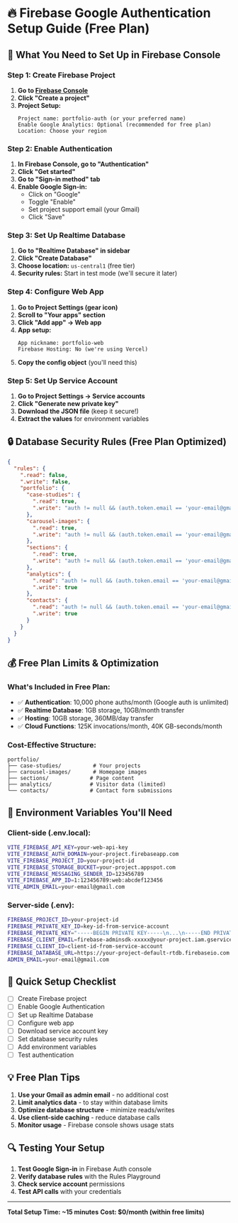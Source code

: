 # 🔥 Firebase Google Authentication Setup Guide (Free Plan)

## 🎯 **What You Need to Set Up in Firebase Console**

### **Step 1: Create Firebase Project**

1. **Go to [Firebase Console](https://console.firebase.google.com/)**
2. **Click "Create a project"**
3. **Project Setup:**
   ```
   Project name: portfolio-auth (or your preferred name)
   Enable Google Analytics: Optional (recommended for free plan)
   Location: Choose your region
   ```

### **Step 2: Enable Authentication**

1. **In Firebase Console, go to "Authentication"**
2. **Click "Get started"**
3. **Go to "Sign-in method" tab**
4. **Enable Google Sign-in:**
   - Click on "Google"
   - Toggle "Enable"
   - Set project support email (your Gmail)
   - Click "Save"

### **Step 3: Set Up Realtime Database**

1. **Go to "Realtime Database" in sidebar**
2. **Click "Create Database"**
3. **Choose location:** `us-central1` (free tier)
4. **Security rules:** Start in test mode (we'll secure it later)

### **Step 4: Configure Web App**

1. **Go to Project Settings (gear icon)**
2. **Scroll to "Your apps" section**
3. **Click "Add app" → Web app**
4. **App setup:**
   ```
   App nickname: portfolio-web
   Firebase Hosting: No (we're using Vercel)
   ```
5. **Copy the config object** (you'll need this)

### **Step 5: Set Up Service Account**

1. **Go to Project Settings → Service accounts**
2. **Click "Generate new private key"**
3. **Download the JSON file** (keep it secure!)
4. **Extract the values** for environment variables

## 🔒 **Database Security Rules (Free Plan Optimized)**

```json
{
  "rules": {
    ".read": false,
    ".write": false,
    "portfolio": {
      "case-studies": {
        ".read": true,
        ".write": "auth != null && (auth.token.email == 'your-email@gmail.com' || auth.token.admin == true)"
      },
      "carousel-images": {
        ".read": true,
        ".write": "auth != null && (auth.token.email == 'your-email@gmail.com' || auth.token.admin == true)"
      },
      "sections": {
        ".read": true,
        ".write": "auth != null && (auth.token.email == 'your-email@gmail.com' || auth.token.admin == true)"
      },
      "analytics": {
        ".read": "auth != null && (auth.token.email == 'your-email@gmail.com' || auth.token.admin == true)",
        ".write": true
      },
      "contacts": {
        ".read": "auth != null && (auth.token.email == 'your-email@gmail.com' || auth.token.admin == true)",
        ".write": true
      }
    }
  }
}
```

## 💰 **Free Plan Limits & Optimization**

### **What's Included in Free Plan:**
- ✅ **Authentication**: 10,000 phone auths/month (Google auth is unlimited)
- ✅ **Realtime Database**: 1GB storage, 10GB/month transfer
- ✅ **Hosting**: 10GB storage, 360MB/day transfer
- ✅ **Cloud Functions**: 125K invocations/month, 40K GB-seconds/month

### **Cost-Effective Structure:**
```
portfolio/
├── case-studies/          # Your projects
├── carousel-images/       # Homepage images
├── sections/             # Page content
├── analytics/            # Visitor data (limited)
└── contacts/             # Contact form submissions
```

## 🔧 **Environment Variables You'll Need**

### **Client-side (.env.local):**
```bash
VITE_FIREBASE_API_KEY=your-web-api-key
VITE_FIREBASE_AUTH_DOMAIN=your-project.firebaseapp.com
VITE_FIREBASE_PROJECT_ID=your-project-id
VITE_FIREBASE_STORAGE_BUCKET=your-project.appspot.com
VITE_FIREBASE_MESSAGING_SENDER_ID=123456789
VITE_FIREBASE_APP_ID=1:123456789:web:abcdef123456
VITE_ADMIN_EMAIL=your-email@gmail.com
```

### **Server-side (.env):**
```bash
FIREBASE_PROJECT_ID=your-project-id
FIREBASE_PRIVATE_KEY_ID=key-id-from-service-account
FIREBASE_PRIVATE_KEY="-----BEGIN PRIVATE KEY-----\n...\n-----END PRIVATE KEY-----\n"
FIREBASE_CLIENT_EMAIL=firebase-adminsdk-xxxxx@your-project.iam.gserviceaccount.com
FIREBASE_CLIENT_ID=client-id-from-service-account
FIREBASE_DATABASE_URL=https://your-project-default-rtdb.firebaseio.com
ADMIN_EMAIL=your-email@gmail.com
```

## 🚀 **Quick Setup Checklist**

- [ ] Create Firebase project
- [ ] Enable Google Authentication
- [ ] Set up Realtime Database
- [ ] Configure web app
- [ ] Download service account key
- [ ] Set database security rules
- [ ] Add environment variables
- [ ] Test authentication

## 💡 **Free Plan Tips**

1. **Use your Gmail as admin email** - no additional cost
2. **Limit analytics data** - to stay within database limits
3. **Optimize database structure** - minimize reads/writes
4. **Use client-side caching** - reduce database calls
5. **Monitor usage** - Firebase console shows usage stats

## 🔍 **Testing Your Setup**

1. **Test Google Sign-in** in Firebase Auth console
2. **Verify database rules** with the Rules Playground
3. **Check service account** permissions
4. **Test API calls** with your credentials

---

**Total Setup Time: ~15 minutes**
**Cost: $0/month (within free limits)**